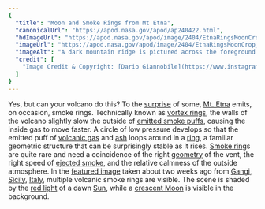 ```yaml
---
{
  "title": "Moon and Smoke Rings from Mt Etna",
  "canonicalUrl": "https://apod.nasa.gov/apod/ap240422.html",
  "hdImageUrl": "https://apod.nasa.gov/apod/image/2404/EtnaRingsMoonCrop_Giannobile_960.jpg",
  "imageUrl": "https://apod.nasa.gov/apod/image/2404/EtnaRingsMoonCrop_Giannobile_960.jpg",
  "imageAlt": "A dark mountain ridge is pictured across the foreground at the bottom. Smoke is rising about the ridge, and a close inspection reveals that some of this smoke form rings. The background has a reddish hue, and a crescent Moon is visible on the upper left. Please see the explanation for more detailed information.",
  "credit": [
    "Image Credit & Copyright: [Dario Giannobile](https://www.instagram.com/astro_dariogiannobile/)"
  ]
}
---
```


Yes, but can your volcano do this? To the [surprise](https://media.istockphoto.com/id/1128004359/photo/close-up-scottish-fold-cat-head-with-shocking-face-and-wide-open-eyes-frighten-or-surprised.jpg?s=612x612&w=0&k=20&c=HglQ8Nf1PslTuI91T-dfhkln-iEbchjqfhGKCWTbaxg=) of some, [Mt. Etna](https://youtu.be/4ACzGDPnsAM?t=7) emits, on occasion, smoke rings. Technically known as [vortex rings](https://en.wikipedia.org/wiki/Vortex_ring), the walls of the volcano slightly slow the outside of [emitted smoke puffs](https://youtu.be/izlsxgAvL18), causing the inside gas to move faster. A circle of low pressure develops so that the emitted puff of [volcanic gas](https://en.wikipedia.org/wiki/Volcanic_gas) and [ash](https://en.wikipedia.org/wiki/Volcanic_ash) loops around in a [ring](https://apod.nasa.gov/apod/ap230814.html), a familiar geometric structure that can be surprisingly stable as it rises. [Smoke ring](https://youtu.be/ckFdAVFgIR8)s are quite rare and need a coincidence of the right [geometry](https://youtu.be/N7d_RWyOv20) of the vent, the right speed of [ejected smoke](https://apod.nasa.gov/apod/ap030102.html), and the relative calmness of the outside atmosphere. In the [featured image](https://www.instagram.com/p/C5h7DueonwE/) taken about two weeks ago from [Gangi](https://youtu.be/VNQVtyNQQ9A), [Sicily](https://en.wikipedia.org/wiki/Sicily), [Italy](https://en.wikipedia.org/wiki/Italy), multiple volcanic smoke rings are visible. The scene is shaded by the [red light](https://apod.nasa.gov/apod/ap240228.html) of a dawn [Sun](https://science.nasa.gov/sun/), while a [crescent Moon](https://svs.gsfc.nasa.gov/5187/) is visible in the background.
